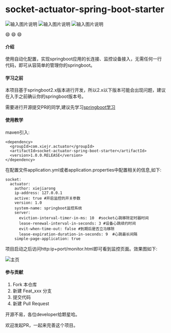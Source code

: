 # socket-actuator-spring-boot-starter

![输入图片说明](https://img.shields.io/badge/license-Apache--2.0-blue "在这里输入图片标题") ![输入图片说明](https://img.shields.io/badge/maven-1.0.0-green "在这里输入图片标题") ![输入图片说明](https://img.shields.io/badge/Prs-welcome-red "在这里输入图片标题")

   :smile:  :smile:  :smile: 
#### 介绍
使用自动化配置，实现springboot应用的长连接、监控设备接入，无需任何一行代码，即可从容简单的管理你的springboot。


#### 学习之前
本项目基于springboot2.x版本进行开发，所以2.x以下版本可能会出现问题，建议在入手之前确认你的springboot版本号。

需要进行开源提交PR的同学,建议先学习[springboot学习](http://blog.didispace.com/spring-boot-learning-2x/) 


#### 使用教学

   maven引入:
```
<dependency>
  <groupId>com.xiejr.actuator</groupId>
  <artifactId>socket-actuator-spring-boot-starter</artifactId>
  <version>1.0.0.RELEASE</version>
</dependency>
```

在配置文件application.yml或者application.properties中配置相关的信息,如下:

```
socket:
  actuator:
    author: xiejiarong
    ip-address: 127.0.0.1
    active: true #开启监控的开关参数
    version: 1.0
    system-name: springboot监控系统
    server:
      eviction-interval-timer-in-ms: 10  #socket心跳移除定时器时间
      lease-renewal-interval-in-seconds: 3 #设备心跳续约时间
      evit-when-time-out: false #到期后是否立马移除
      lease-expiration-duration-in-seconds: 9  #心跳最长间隔
    simple-page-application: true 
 ```
 项目启动之后访问http:ip+port/monitor.html即可看到监控页面。效果图如下:
 
 ![主页](https://images.gitee.com/uploads/images/2020/0626/142043_4d959464_2291825.png "屏幕截图.png")
 
 
 
#### 参与贡献

1.  Fork 本仓库
2.  新建 Feat_xxx 分支
3.  提交代码
4.  新建 Pull Request


 开源不易，各位developer给颗星哈。

   欢迎发起PR，一起来完善这个项目。 
